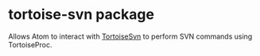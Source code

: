 # tortoise-svn package

Allows Atom to interact with [TortoiseSvn](http://tortoisesvn.net/) to perform SVN commands using TortoiseProc.
